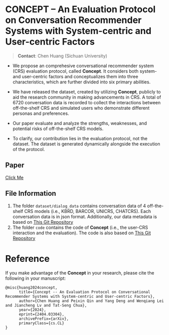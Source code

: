 # CONCEPT – An Evaluation Protocol on Conversation Recommender Systems with System-centric and User-centric Factors
> **Contact**: Chen Huang (Sichuan University)

- We propose an comprehesive conversational recommender system (CRS) evaluation protocol, called **Concept**. It considers both system- and user-centric factors and conceptualizes them into three characteristics, which are further divided into six primary abilities. 

- We have released the dataset, created by utilizing **Concept**, publicly to aid the research community in making advancements in CRS. A total of 6720 conversation data is recorded to collect the interactions between off-the-shelf CRS and simulated users who demonstrate different personas and preferences. 

- Our paper evaluate and analyze the strengths, weaknesses, and potential risks of off-the-shelf CRS models.

- To clarify, our contribution lies in the evaluation protocol, not the dataset. The dataset is generated dynamically alongside the execution of the protocol.

## Paper
[Click Me](https://arxiv.org/abs/2404.03304)


## File Information
1. The folder `dataset/dialog_data` contains conversation data of 4 off-the-shelf CRS models (i.e., KBRD, BARCOR, UNICRS, CHATCRS). Each conversation data is in json format. Additionally, our data metadata is based on [This Git Repository](https://github.com/txy77/iEvaLM-CRS)
2. The folder `code` contains the code of **Concept** (i.e., the user-CRS interaction and the evaluation). The code is also based on [This Git Repository](https://github.com/txy77/iEvaLM-CRS)

# Reference
If you make advantage of the **Concept** in your research, please cite the following in your manuscript:

```
@misc{huang2024concept,
      title={Concept -- An Evaluation Protocol on Conversational Recommender Systems with System-centric and User-centric Factors}, 
      author={Chen Huang and Peixin Qin and Yang Deng and Wenqiang Lei and Jiancheng Lv and Tat-Seng Chua},
      year={2024},
      eprint={2404.03304},
      archivePrefix={arXiv},
      primaryClass={cs.CL}
}
```

